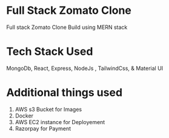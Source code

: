 # Full Stack Zomato Clone

Full stack Zomato Clone Build using MERN stack

# Tech Stack Used

MongoDb, React, Express, NodeJs , TailwindCss, & Material UI 

# Additional things used
1. AWS s3 Bucket for Images
2. Docker
3. AWS EC2 instance for Deployement
4. Razorpay for Payment
